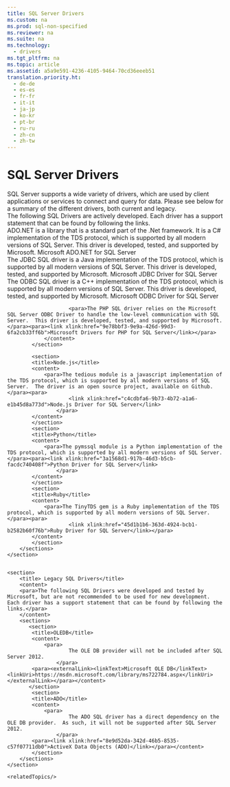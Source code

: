 ```yaml
---
title: SQL Server Drivers
ms.custom: na
ms.prod: sql-non-specified
ms.reviewer: na
ms.suite: na
ms.technology: 
  - drivers
ms.tgt_pltfrm: na
ms.topic: article
ms.assetid: a5a9e591-4236-4105-9464-70cd36eeeb51
translation.priority.ht: 
  - de-de
  - es-es
  - fr-fr
  - it-it
  - ja-jp
  - ko-kr
  - pt-br
  - ru-ru
  - zh-cn
  - zh-tw
---
```

# SQL Server Drivers
<?xml version="1.0" encoding="UTF-8"?>
<developerConceptualDocument xmlns="http://ddue.schemas.microsoft.com/authoring/2003/5" xmlns:xsi="http://www.w3.org/2001/XMLSchema-instance" xmlns:xlink="http://www.w3.org/1999/xlink" xsi:schemaLocation="http://ddue.schemas.microsoft.com/authoring/2003/5 http://dduestorage.blob.core.windows.net/ddueschema/developer.xsd">
    <introduction>
        <para>SQL Server supports a wide variety of drivers, which are used by client applications or services to connect and query for data.  Please see below for a summary of the different drivers, both current and legacy.</para>
    </introduction>
    <section>
		<title>Current SQL Drivers</title>
		<content>
		<para>The following SQL Drivers are actively developed. Each driver has a support statement that can be found by following the links.</para> 
		</content>
		<sections>
			<section>
		        <title>ADO.NET</title>
		        <content>
		            <para>       
							ADO.NET is a library that is a standard part of the .Net framework.  It is a C# implementation of the TDS protocol, which is supported by all modern versions of SQL Server.  
						  This driver is developed, tested, and supported by Microsoft.</para>
						<para><link xlink:href="5e467fce-7237-4678-bafa-a16f32323d0c">Microsoft ADO.NET for SQL Server</link></para>
		        </content>
		    </section>
		    <section>
		        <title>JDBC</title>
		        <content>
		            <para>The JDBC SQL driver is a Java implementation of the TDS protocol, which is supported by all modern versions of SQL Server.  This driver is developed, tested, and supported by Microsoft.</para><para>       
							<link xlink:href="baf420ab-c058-4cec-a673-d7cb6397210e">Microsoft JDBC Driver for SQL Server</link>
						</para>
		        </content>
		    </section>
		    <section>
		        <title>ODBC</title>
		        <content>
		            <para>The ODBC SQL driver is a C++ implementation of the TDS protocol, which is supported by all modern versions of SQL Server.  This driver is developed, tested, and supported by Microsoft.</para>
		        		<para><link xlink:href="9f2ae91b-06af-4c9a-9d24-062df7bc4662">Microsoft ODBC Driver for SQL Server</link></para>
				  </content>
		    </section>
		    <section>
		        <title>PHP</title>
		        <content>
		                   
							
						<para>The PHP SQL driver relies on the Microsoft SQL Server ODBC Driver to handle the low-level communication with SQL Server.  This driver is developed, tested, and supported by Microsoft.</para><para><link xlink:href="9e78bbf3-9e9a-426d-99d3-6fa2cb33ff6b">Microsoft Drivers for PHP for SQL Server</link></para>
		        </content>
		    </section>
			 
			<section>
	        <title>Node.js</title>
	        <content>
	            <para>The tedious module is a javascript implementation of the TDS protocol, which is supported by all modern versions of SQL Server.  The driver is an open source project, available on Github.</para><para>       
						<link xlink:href="c4cdbfa6-9b73-4b72-a1a6-e1b45d8a773d">Node.js Driver for SQL Server</link>
					</para>
	        </content>
			</section>
			<section>
	        <title>Python</title>
	        <content>
	            <para>The pymssql module is a Python implementation of the TDS protocol, which is supported by all modern versions of SQL Server.  </para><para><link xlink:href="3a1568d1-917b-46d3-b5cb-facdc740408f">Python Driver for SQL Server</link>
					</para>
	        </content>
			</section>
			<section>
	        <title>Ruby</title>
	        <content>
	            <para>The TinyTDS gem is a Ruby implementation of the TDS protocol, which is supported by all modern versions of SQL Server. </para><para>       
						<link xlink:href="45d1b1b6-363d-4924-bcb1-b2582b60f76b">Ruby Driver for SQL Server</link></para>
	        </content>
			</section>
		</sections>
	</section>
	
	
	<section>
		<title> Legacy SQL Drivers</title>
		<content>
		<para>The following SQL Drivers were developed and tested by Microsoft, but are not recommended to be used for new development. Each driver has a support statement that can be found by following the links.</para> 
		</content>
		<sections>
		   <section>
	        <title>OLEDB</title>
	        <content>
	            <para>       
						The OLE DB provider will not be included after SQL Server 2012.
					</para>
	        <para><externalLink><linkText>Microsoft OLE DB</linkText><linkUri>https://msdn.microsoft.com/library/ms722784.aspx</linkUri></externalLink></para></content>
		   </section>
	    	<section>
	        <title>ADO</title>
	        <content>
	            <para>       
						The ADO SQL driver has a direct dependency on the OLE DB provider.  As such, it will not be supported after SQL Server 2012.
					</para>
	        <para><link xlink:href="8e9d52da-342d-46b5-8535-c57f07711db0">ActiveX Data Objects (ADO)</link></para></content>
	     	</section>	 
		</sections>
	</section>
	 
	<relatedTopics/>
</developerConceptualDocument>
